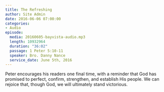 ```yaml
---
title: The Refreshing
author: Site Admin
date: 2016-06-06 07:00:00
categories:
- Audio
episode:
  media: 20160605-bayvista-audio.mp3
  length: 10932964
  duration: "36:02"
  passage: 1 Peter 5:10-11
  speaker: Bro. Danny Nance
  service_date: June 5th, 2016
---
```

Peter encourages his readers one final time, with a reminder that God has promised to perfect, confirm, strengthen, and establish His people. We can rejoice that, though God, we will ultimately stand victorious.